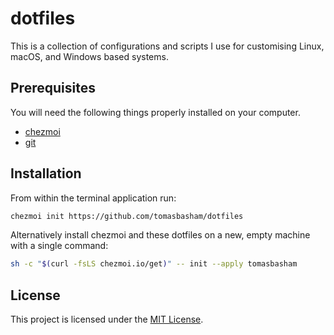 # dotfiles

This is a collection of configurations and scripts I use for customising Linux,
macOS, and Windows based systems.

## Prerequisites

You will need the following things properly installed on your computer.

* [chezmoi](https://www.chezmoi.io/)
* [git](https://git-scm.com/)

## Installation

From within the terminal application run:

```bash
chezmoi init https://github.com/tomasbasham/dotfiles
```

Alternatively install chezmoi and these dotfiles on a new, empty machine with
a single command:

```bash
sh -c "$(curl -fsLS chezmoi.io/get)" -- init --apply tomasbasham
```

## License

This project is licensed under the [MIT License](LICENSE.md).
